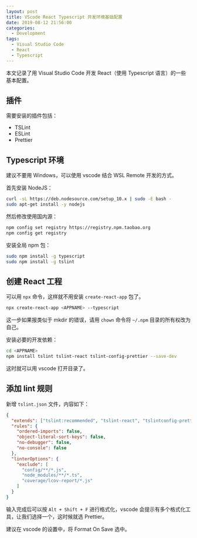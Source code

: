 ```yaml
---
layout: post
title: VScode React Typescript 开发环境基础配置
date: 2019-08-12 21:56:00
categories:
  - Development
tags:
  - Visual Studio Code
  - React
  - Typescript
---
```


本文记录了用 Visual Studio Code 开发 React（使用 Typescript 语言）的一些基本配置。

## 插件

需要安装的插件包括：

- TSLint
- ESLint
- Prettier

## Typescript 环境

建议不要用 Windows，可以使用 vscode 结合 WSL Remote 开发的方式。

首先安装 NodeJS：

```bash
curl -sL https://deb.nodesource.com/setup_10.x | sudo -E bash -
sudo apt-get install -y nodejs
```

然后修改使用国内源：

```bash
npm config set registry https://registry.npm.taobao.org
npm config get registry
```

安装全局 npm 包：

```bash
sudo npm install -g typescript
sudo npm install -g tslint
```

## 创建 React 工程

可以用 `npx` 命令，这样就不用安装 `create-react-app` 包了。

```bash
npx create-react-app <APPNAME> --typescript
```

这一步如果报类似于 mkdir 的错误，请用 `chown` 命令将 `~/.npm` 目录的所有权改为自己。

安装必要的开发依赖：

```bash
cd <APPNAME>
npm install tslint tslint-react tslint-config-prettier --save-dev
```

这时就可以用 vscode 打开目录了。

## 添加 lint 规则

新增 `tslint.json` 文件，内容如下：

```json
{
  "extends": ["tslint:recommended", "tslint-react", "tslintconfig-prettier"],
  "rules": {
    "ordered-imports": false,
    "object-literal-sort-keys": false,
    "no-debugger": false,
    "no-console": false
  },
  "linterOptions": {
    "exclude": [
      "config/**/*.js",
      "node_modules/**/*.ts",
      "coverage/lcov-report/*.js"
    ]
  }
}
```

输入完成后可以按 `Alt + Shift + F` 进行格式化，vscode 会提示有多个格式化工具，让我们选择一个，这时候就选 Prettier。

建议在 vscode 的设置中，将 Format On Save 选中。

